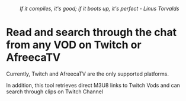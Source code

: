 <p align="center"><i>If it compiles, it's good; if it boots up, it's perfect - Linus Torvalds</i></p>

# Read and search through the chat from any VOD on Twitch or AfreecaTV
Currently, Twitch and AfreecaTV are the only supported platforms.

In addition, this tool retrieves direct M3U8 links to Twitch Vods and can search through clips on Twitch Channel
